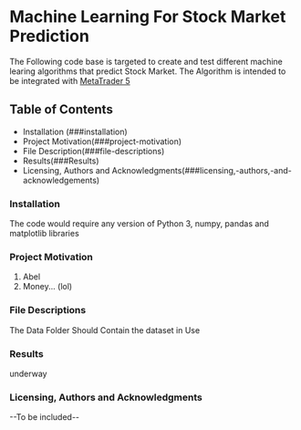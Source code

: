 # Machine Learning For Stock Market Prediction

The Following code base is targeted to create and test different machine learing algorithms that predict Stock Market. The Algorithm is intended to be integrated with [MetaTrader 5](https://www.metatrader5.com/en) 

## Table of Contents
* Installation (###installation)
* Project Motivation(###project-motivation)
* File Description(###file-descriptions)
* Results(###Results)
* Licensing, Authors and Acknowledgments(###licensing,-authors,-and-acknowledgements)

### Installation
The code would require any version of Python 3, numpy, pandas and matplotlib libraries

### Project Motivation

1. Abel
2. Money... (lol)

### File Descriptions
The Data Folder Should Contain the dataset in Use

### Results
underway

### Licensing, Authors and Acknowledgments
--To be included--